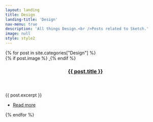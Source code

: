 ```yaml
---
layout: landing
title: Design
landing-title: 'Design'
nav-menu: true
description: 'All things Design.<br />Posts related to Sketch.'
image: null
style: style2
---
```

<!-- Main -->
<div id="main" class="alt">
	<section class="spotlights">
		{% for post in site.categories["Design"] %}
			<section>
				{% if post.image %}
					<a href="{{ site.baseurl }}{{ post.url }}" class="image">
						<img src="{{ site.baseurl }}/{{ post.image }}" alt="" data-position="25% 25%" />
					</a>
				{% endif %}
				<div class="content">
					<div class="inner">
						<header class="major">
							<h3><a href="{{ site.baseurl }}{{ post.url }}">{{ post.title }}</a></h3>
						</header>
						<p>{{ post.excerpt }}</p>
						<ul class="actions">
							<li><a href="{{ site.baseurl }}{{ post.url }}" class="button">Read more</a></li>
						</ul>
					</div>
				</div>
			</section>
		{% endfor %}
	</section>
</div>
